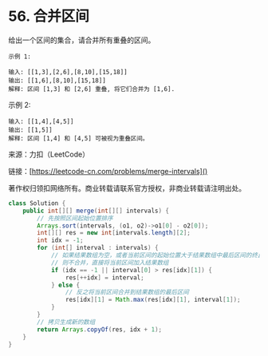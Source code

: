 # 56. 合并区间
给出一个区间的集合，请合并所有重叠的区间。

```
示例 1:

输入: [[1,3],[2,6],[8,10],[15,18]]
输出: [[1,6],[8,10],[15,18]]
解释: 区间 [1,3] 和 [2,6] 重叠, 将它们合并为 [1,6].
```
示例 2:

```
输入: [[1,4],[4,5]]
输出: [[1,5]]
解释: 区间 [1,4] 和 [4,5] 可被视为重叠区间。
```

来源：力扣（LeetCode）

链接：[https://leetcode-cn.com/problems/merge-intervals]()

著作权归领扣网络所有。商业转载请联系官方授权，非商业转载请注明出处。

```java
class Solution {
    public int[][] merge(int[][] intervals) {
    	// 先按照区间起始位置排序
        Arrays.sort(intervals, (o1, o2)->o1[0] - o2[0]);
        int[][] res = new int[intervals.length][2];
        int idx = -1;
        for (int[] interval : intervals) {
        	// 如果结果数组为空，或者当前区间的起始位置大于结果数组中最后区间的终止位置，
        	// 则不合并，直接将当前区间加入结果数组
            if (idx == -1 || interval[0] > res[idx][1]) {
                res[++idx] = interval;
            } else {
            	// 反之将当前区间合并到结果数组的最后区间
                res[idx][1] = Math.max(res[idx][1], interval[1]);
            }
        }
        // 拷贝生成新的数组
        return Arrays.copyOf(res, idx + 1);
    }
}
```